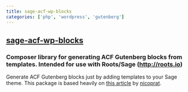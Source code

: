 ```yaml
---
title: sage-acf-wp-blocks
categories: ['php', 'wordpress', 'gutenberg']
---
```

## [sage-acf-wp-blocks](https://github.com/MWDelaney/sage-acf-wp-blocks)

### Composer library for generating ACF Gutenberg blocks from templates. Intended for use with Roots/Sage (http://roots.io)

Generate ACF Gutenberg blocks just by adding templates to your Sage theme. This package is based heavily on [this article](https://medium.com/nicooprat/acf-blocks-avec-gutenberg-et-sage-d8c20dab6270) by [nicoprat](https://github.com/nicooprat).
